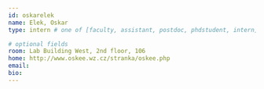 ```yaml
---
id: oskarelek
name: Elek, Oskar
type: intern # one of [faculty, assistant, postdoc, phdstudent, intern]

# optional fields
room: Lab Building West, 2nd floor, 106
home: http://www.oskee.wz.cz/stranka/oskee.php
email: 
bio:
---
```

